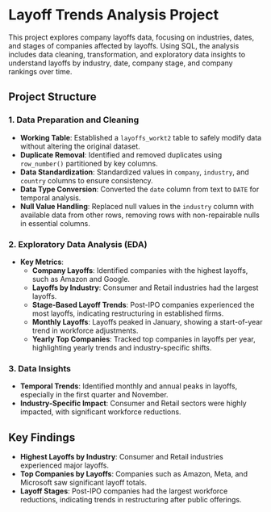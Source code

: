 # Layoff Trends Analysis Project

This project explores company layoffs data, focusing on industries, dates, and stages of companies affected by layoffs. Using SQL, the analysis includes data cleaning, transformation, and exploratory data insights to understand layoffs by industry, date, company stage, and company rankings over time.

## Project Structure

### 1. Data Preparation and Cleaning
- **Working Table**: Established a `layoffs_workt2` table to safely modify data without altering the original dataset.
- **Duplicate Removal**: Identified and removed duplicates using `row_number()` partitioned by key columns.
- **Data Standardization**: Standardized values in `company`, `industry`, and `country` columns to ensure consistency.
- **Data Type Conversion**: Converted the `date` column from text to `DATE` for temporal analysis.
- **Null Value Handling**: Replaced null values in the `industry` column with available data from other rows, removing rows with non-repairable nulls in essential columns.

### 2. Exploratory Data Analysis (EDA)
- **Key Metrics**:
  - **Company Layoffs**: Identified companies with the highest layoffs, such as Amazon and Google.
  - **Layoffs by Industry**: Consumer and Retail industries had the largest layoffs.
  - **Stage-Based Layoff Trends**: Post-IPO companies experienced the most layoffs, indicating restructuring in established firms.
  - **Monthly Layoffs**: Layoffs peaked in January, showing a start-of-year trend in workforce adjustments.
  - **Yearly Top Companies**: Tracked top companies in layoffs per year, highlighting yearly trends and industry-specific shifts.

### 3. Data Insights
- **Temporal Trends**: Identified monthly and annual peaks in layoffs, especially in the first quarter and November.
- **Industry-Specific Impact**: Consumer and Retail sectors were highly impacted, with significant workforce reductions.

## Key Findings
- **Highest Layoffs by Industry**: Consumer and Retail industries experienced major layoffs.
- **Top Companies by Layoffs**: Companies such as Amazon, Meta, and Microsoft saw significant layoff totals.
- **Layoff Stages**: Post-IPO companies had the largest workforce reductions, indicating trends in restructuring after public offerings.
